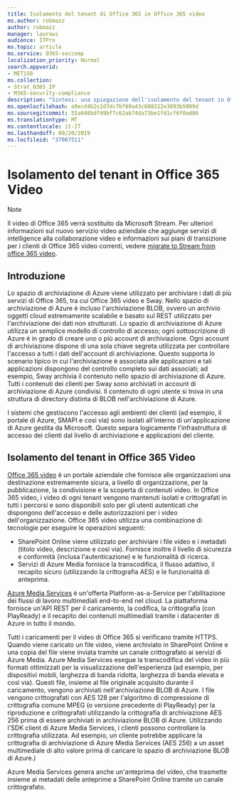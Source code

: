 ```yaml
---
title: Isolamento del tenant di Office 365 in Office 365 video
ms.author: robmazz
author: robmazz
manager: laurawi
audience: ITPro
ms.topic: article
ms.service: O365-seccomp
localization_priority: Normal
search.appverid:
- MET150
ms.collection:
- Strat_O365_IP
- M365-security-compliance
description: "Sintesi: una spiegazione dell'isolamento del tenant in Office 365 video."
ms.openlocfilehash: a9ecd4b2c2d7dc7bf69a43c608312e3893b5009d
ms.sourcegitcommit: 55a046bdf49bf7c62ab74da73be1fd1cf6f0ad86
ms.translationtype: MT
ms.contentlocale: it-IT
ms.lasthandoff: 09/20/2019
ms.locfileid: "37067511"
---
```

# <a name="tenant-isolation-in-office-365-video"></a>Isolamento del tenant in Office 365 Video

> [!NOTE]
> Il video di Office 365 verrà sostituito da Microsoft Stream. Per ulteriori informazioni sul nuovo servizio video aziendale che aggiunge servizi di intelligence alla collaborazione video e informazioni sui piani di transizione per i clienti di Office 365 video correnti, vedere [migrate to Stream from office 365 video](https://docs.microsoft.com/stream/).

## <a name="introduction"></a>Introduzione
Lo spazio di archiviazione di Azure viene utilizzato per archiviare i dati di più servizi di Office 365, tra cui Office 365 video e Sway. Nello spazio di archiviazione di Azure è incluso l'archiviazione BLOB, ovvero un archivio oggetti cloud estremamente scalabile e basato sul REST utilizzato per l'archiviazione dei dati non strutturati. Lo spazio di archiviazione di Azure utilizza un semplice modello di controllo di accesso; ogni sottoscrizione di Azure è in grado di creare uno o più account di archiviazione. Ogni account di archiviazione dispone di una sola chiave segreta utilizzata per controllare l'accesso a tutti i dati dell'account di archiviazione. Questo supporta lo scenario tipico in cui l'archiviazione è associata alle applicazioni e tali applicazioni dispongono del controllo completo sui dati associati; ad esempio, Sway archivia il contenuto nello spazio di archiviazione di Azure. Tutti i contenuti dei clienti per Sway sono archiviati in account di archiviazione di Azure condivisi. Il contenuto di ogni utente si trova in una struttura di directory distinta di BLOB nell'archiviazione di Azure.

I sistemi che gestiscono l'accesso agli ambienti dei clienti (ad esempio, il portale di Azure, SMAPI e così via) sono isolati all'interno di un'applicazione di Azure gestita da Microsoft. Questo separa logicamente l'infrastruttura di accesso dei clienti dal livello di archiviazione e applicazioni del cliente.

## <a name="tenant-isolation-in-office-365-video"></a>Isolamento del tenant in Office 365 Video
[Office 365 video](https://support.office.com/article/Meet-Office-365-Video-ca1cc1a9-a615-46e1-b6a3-40dbd99939a6) è un portale aziendale che fornisce alle organizzazioni una destinazione estremamente sicura, a livello di organizzazione, per la pubblicazione, la condivisione e la scoperta di contenuti video. In Office 365 video, i video di ogni tenant vengono mantenuti isolati e crittografati in tutti i percorsi e sono disponibili solo per gli utenti autenticati che dispongono dell'accesso e delle autorizzazioni per i video dell'organizzazione. Office 365 video utilizza una combinazione di tecnologie per eseguire le operazioni seguenti:
- SharePoint Online viene utilizzato per archiviare i file video e i metadati (titolo video, descrizione e così via). Fornisce inoltre il livello di sicurezza e conformità (inclusa l'autenticazione) e le funzionalità di ricerca.
- Servizi di Azure Media fornisce la transcodifica, il flusso adattivo, il recapito sicuro (utilizzando la crittografia AES) e le funzionalità di anteprima.

[Azure Media Services](https://azure.microsoft.com/services/media-services/) è un'offerta Platform-as-a-Service per l'abilitazione dei flussi di lavoro multimediali end-to-end nel cloud. La piattaforma fornisce un'API REST per il caricamento, la codifica, la crittografia (con PlayReady) e il recapito dei contenuti multimediali tramite i datacenter di Azure in tutto il mondo.

Tutti i caricamenti per il video di Office 365 si verificano tramite HTTPS. Quando viene caricato un file video, viene archiviato in SharePoint Online e una copia del file viene inviata tramite un canale crittografato ai servizi di Azure Media. Azure Media Services esegue la transcodifica del video in più formati ottimizzati per la visualizzazione dell'esperienza (ad esempio, per dispositivi mobili, larghezza di banda ridotta, larghezza di banda elevata e così via). Questi file, insieme al file originale acquisito durante il caricamento, vengono archiviati nell'archiviazione BLOB di Azure. I file vengono crittografati con AES 128 per l'algoritmo di compressione di crittografia comune MPEG (o versione precedente di PlayReady) per la riproduzione e crittografati utilizzando la crittografia di archiviazione AES 256 prima di essere archiviati in archiviazione BLOB di Azure. Utilizzando l'SDK client di Azure Media Services, i clienti possono controllare la crittografia utilizzata. Ad esempio, un cliente potrebbe applicare la crittografia di archiviazione di Azure Media Services (AES 256) a un asset multimediale di alto valore prima di caricare lo spazio di archiviazione BLOB di Azure.)

Azure Media Services genera anche un'anteprima del video, che trasmette insieme ai metadati delle anteprime a SharePoint Online tramite un canale crittografato.
